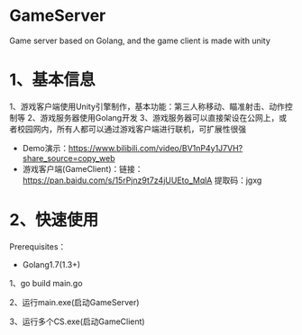 # GameServer
Game server based on Golang, and the game client is made with unity

# 1、基本信息
1、游戏客户端使用Unity引擎制作，基本功能：第三人称移动、瞄准射击、动作控制等
2、游戏服务器使用Golang开发
3、游戏服务器可以直接架设在公网上，或者校园网内，所有人都可以通过游戏客户端进行联机，可扩展性很强

* Demo演示：https://www.bilibili.com/video/BV1nP4y1J7VH?share_source=copy_web
* 游戏客户端(GameClient)：链接：https://pan.baidu.com/s/15rPjnz9t7z4jUUEto_MqlA 提取码：jgxg


# 2、快速使用
Prerequisites：
* Golang1.7(1.3+)

1、go build main.go

2、运行main.exe(启动GameServer)

3、运行多个CS.exe(启动GameClient)
